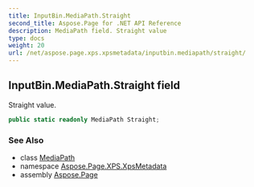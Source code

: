 ```yaml
---
title: InputBin.MediaPath.Straight
second_title: Aspose.Page for .NET API Reference
description: MediaPath field. Straight value
type: docs
weight: 20
url: /net/aspose.page.xps.xpsmetadata/inputbin.mediapath/straight/
---
```

## InputBin.MediaPath.Straight field

Straight value.

```csharp
public static readonly MediaPath Straight;
```

### See Also

* class [MediaPath](../)
* namespace [Aspose.Page.XPS.XpsMetadata](../../inputbin.mediapath/)
* assembly [Aspose.Page](../../../)


